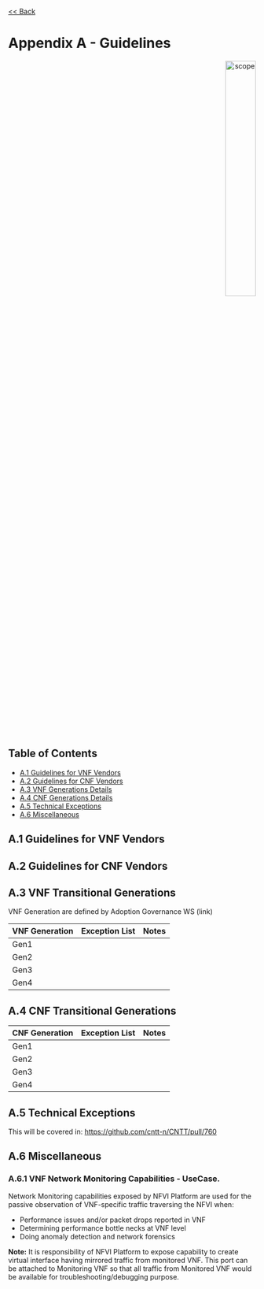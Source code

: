 [<< Back](../../ref_model)
# Appendix A - Guidelines
<p align="right"><img src="../figures/bogo_ifo.png" alt="scope" title="Scope" width="35%"/></p>

## Table of Contents
* [A.1 Guidelines for VNF Vendors](#A.1)
* [A.2 Guidelines for CNF Vendors](#A.2)
* [A.3 VNF Generations Details](#A.3)
* [A.4 CNF Generations Details](#A.4)
* [A.5 Technical Exceptions](#A.5)
* [A.6 Miscellaneous](#A.6)

<a name="A.1"></a>
## A.1 Guidelines for VNF Vendors

<a name="A.2"></a>
## A.2 Guidelines for CNF Vendors

<a name="A.3"></a>
## A.3 VNF Transitional Generations

VNF Generation are defined by Adoption Governance WS (link)

| VNF Generation | Exception List | Notes |
|------------|----------------|-------|
| Gen1 |  |  | 
| Gen2 |  |  | 
| Gen3 |  |  | 
| Gen4 |  |  | 

<a name="A.4"></a>
## A.4 CNF Transitional Generations

| CNF Generation | Exception List | Notes |
|------------|----------------|-------|
| Gen1 |  |  | 
| Gen2 |  |  | 
| Gen3 |  |  | 
| Gen4 |  |  | 

<a name="A.5"></a>
## A.5 Technical Exceptions

This will be covered in: https://github.com/cntt-n/CNTT/pull/760


<a name="A.6"></a>
## A.6 Miscellaneous
### A.6.1 VNF Network Monitoring Capabilities - UseCase.
Network Monitoring capabilities exposed by NFVI Platform are used for the passive observation of VNF-specific traffic traversing the NFVI when:
* Performance issues and/or packet drops reported in VNF
* Determining performance bottle necks at VNF level
* Doing anomaly detection and network forensics

**Note:** It is responsibility of NFVI Platform to expose capability to create virtual interface having mirrored traffic from monitored VNF. This port can be attached to Monitoring VNF so that all traffic from Monitored VNF would be available for troubleshooting/debugging purpose.